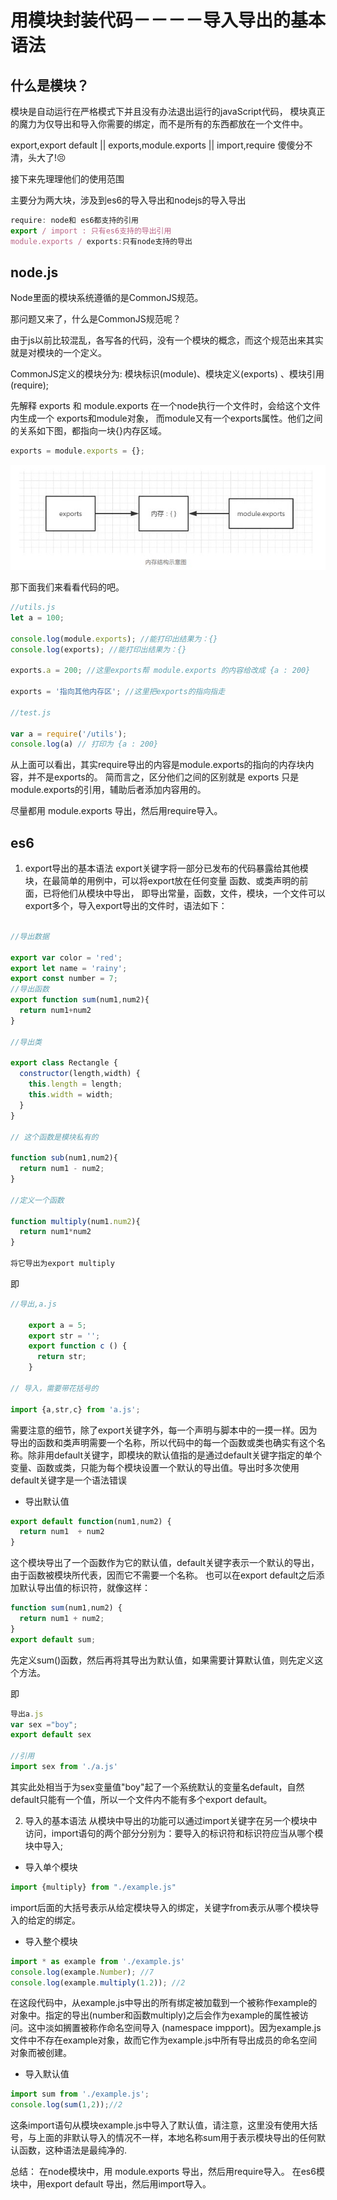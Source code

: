 # 用模块封装代码－－－－导入导出的基本语法
## 什么是模块？
模块是自动运行在严格模式下并且没有办法退出运行的javaScript代码，
模块真正的魔力为仅导出和导入你需要的绑定，而不是所有的东西都放在一个文件中。

export,export default || exports,module.exports || import,require 傻傻分不清，头大了!😣

接下来先理理他们的使用范围  

主要分为两大块，涉及到es6的导入导出和nodejs的导入导出

```js
require: node和 es6都支持的引用
export / import : 只有es6支持的导出引用
module.exports / exports:只有node支持的导出
```

## node.js

Node里面的模块系统遵循的是CommonJS规范。

那问题又来了，什么是CommonJS规范呢？

由于js以前比较混乱，各写各的代码，没有一个模块的概念，而这个规范出来其实就是对模块的一个定义。

CommonJS定义的模块分为: 模块标识(module)、模块定义(exports) 、模块引用(require);

先解释 exports 和 module.exports
在一个node执行一个文件时，会给这个文件内生成一个 exports和module对象，
而module又有一个exports属性。他们之间的关系如下图，都指向一块{}内存区域。

```js
exports = module.exports = {};
```
![images](https://raw.githubusercontent.com/rainyGLC/gitPress/master/images/19.png)

那下面我们来看看代码的吧。

```js
//utils.js
let a = 100;

console.log(module.exports); //能打印出结果为：{}
console.log(exports); //能打印出结果为：{}

exports.a = 200; //这里exports帮 module.exports 的内容给改成 {a : 200}

exports = '指向其他内存区'; //这里把exports的指向指走

//test.js

var a = require('/utils');
console.log(a) // 打印为 {a : 200}
```

从上面可以看出，其实require导出的内容是module.exports的指向的内存块内容，并不是exports的。
简而言之，区分他们之间的区别就是 exports 只是 module.exports的引用，辅助后者添加内容用的。

尽量都用 module.exports 导出，然后用require导入。

## es6
1. export导出的基本语法
export关键字将一部分已发布的代码暴露给其他模块，在最简单的用例中，可以将export放在任何变量
函数、或类声明的前面，已将他们从模块中导出，
即导出常量，函数，文件，模块，一个文件可以export多个，导入export导出的文件时，语法如下：
```example.js

//导出数据

export var color = 'red';
export let name = 'rainy';
export const number = 7;
//导出函数
export function sum(num1,num2){
  return num1+num2
}

//导出类

export class Rectangle {
  constructor(length,width) {
    this.length = length;
    this.width = width;
  }
}

// 这个函数是模块私有的

function sub(num1,num2){
  return num1 - num2;
}

//定义一个函数

function multiply(num1.num2){
  return num1*num2
}

将它导出为export multiply
```

即

```js
//导出,a.js

    export a = 5;
    export str = '';
    export function c () {
      return str;
    }

// 导入，需要带花括号的

import {a,str,c} from 'a.js';
```

需要注意的细节，除了export关键字外，每一个声明与脚本中的一摸一样。因为导出的函数和类声明需要一个名称，所以代码中的每一个函数或类也确实有这个名称。除非用default关键字，即模块的默认值指的是通过default关键字指定的单个变量、函数或类，只能为每个模块设置一个默认的导出值。导出时多次使用default关键字是一个语法错误


* 导出默认值


```js
export default function(num1,num2) {
  return num1  + num2
}
```

这个模块导出了一个函数作为它的默认值，default关键字表示一个默认的导出，由于函数被模块所代表，因而它不需要一个名称。
也可以在export default之后添加默认导出值的标识符，就像这样：

```js
function sum(num1,num2) {
  return num1 + num2;
}
export default sum;
```

先定义sum()函数，然后再将其导出为默认值，如果需要计算默认值，则先定义这个方法。

即

```js
导出a.js
var sex ="boy";
export default sex

//引用
import sex from './a.js'
```
其实此处相当于为sex变量值"boy"起了一个系统默认的变量名default，自然default只能有一个值，所以一个文件内不能有多个export default。

2. 导入的基本语法
从模块中导出的功能可以通过import关键字在另一个模块中访问，import语句的两个部分分别为：要导入的标识符和标识符应当从哪个模块中导入;
* 导入单个模块

```js
import {multiply} from "./example.js"
```
import后面的大括号表示从给定模块导入的绑定，关键字from表示从哪个模块导入的给定的绑定。

* 导入整个模块

```js
import * as example from './example.js'
console.log(example.Number); //7
console.log(example.multiply(1.2)); //2
```
在这段代码中，从example.js中导出的所有绑定被加载到一个被称作example的对象中。指定的导出(number和函数multiply)之后会作为example的属性被访问。这中淡如搁置被称作命名空间导入 (namespace impport)。因为example.js文件中不存在example对象，故而它作为example.js中所有导出成员的命名空间对象而被创建。


* 导入默认值

```js
import sum from './example.js';
console.log(sum(1,2));//2
```
这条import语句从模块example.js中导入了默认值，请注意，这里没有使用大括号，与上面的非默认导入的情况不一样，本地名称sum用于表示模块导出的任何默认函数，这种语法是最纯净的.

总结：
在node模块中，用 module.exports 导出，然后用require导入。
在es6模块中，用export default 导出，然后用import导入。







